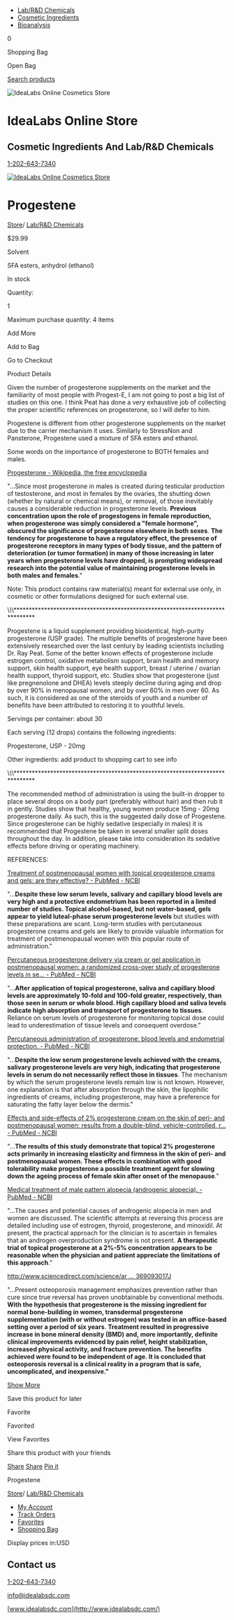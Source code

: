 - [Lab/R&D Chemicals](https://idealabs.ecwid.com/Lab-R&D-Chemicals-c20672606)
- [Cosmetic Ingredients](https://idealabs.ecwid.com/Cosmetic-Ingredients-c20672605)
- [Bioanalysis](https://idealabs.ecwid.com/Bioanalysis-c127040361)

0

Shopping Bag

Open Bag

[Search products](https://idealabs.ecwid.com/search)

![IdeaLabs Online Cosmetics Store](https://d2j6dbq0eux0bg.cloudfront.net/images/10031255/651481695.jpg)

# IdeaLabs Online Store

## Cosmetic Ingredients And Lab/R&D Chemicals

[1-202-643-7340](tel:12026437340)

[![IdeaLabs Online Cosmetics Store](https://d2j6dbq0eux0bg.cloudfront.net/images/10031255/651481695.jpg)](https://idealabs.ecwid.com/)

# Progestene

[Store](https://idealabs.ecwid.com/)/ [Lab/R&D Chemicals](https://idealabs.ecwid.com/Lab-R&D-Chemicals-c20672606)

$29.99

Solvent

SFA esters, anhydrol (ethanol)

In stock

Quantity:

1

Maximum purchase quantity: 4 items

Add More

Add to Bag

Go to Checkout

Product Details

Given the number of progesterone supplements on the market and the familiarity of most people with Progest-E, I am not going to post a big list of studies on this one. I think Peat has done a very exhaustive job of collecting the proper scientific references on progesterone, so I will defer to him.

Progestene is different from other progesterone supplements on the market due to the carrier mechanism it uses. Similarly to StressNon and Pansterone, Progestene used a mixture of SFA esters and ethanol.

Some words on the importance of progesterone to BOTH females and males.

[Progesterone - Wikipedia, the free encyclopedia](https://en.wikipedia.org/wiki/Progesterone#Aging)

"...Since most progesterone in males is created during testicular production of testosterone, and most in females by the ovaries, the shutting down (whether by natural or chemical means), or removal, of those inevitably causes a considerable reduction in progesterone levels. **Previous concentration upon the role of progestogens in female reproduction, when progesterone was simply considered a "female hormone", obscured the significance of progesterone elsewhere in both sexes**. **The tendency for progesterone to have a regulatory effect, the presence of progesterone receptors in many types of body tissue, and the pattern of deterioration (or tumor formation) in many of those increasing in later years when progesterone levels have dropped, is prompting widespread research into the potential value of maintaining progesterone levels in both males and females**."

Note: This product contains raw material(s) meant for external use only, in cosmetic or other formulations designed for such external use.

\\*\\*\\*\*\*\*\*\*\*\*\*\*\*\*\*\*\*\*\*\*\*\*\*\*\*\*\*\*\*\*\*\*\*\*\*\*\*\*\*\*\*\*\*\*\*\*\*\*\*\*\*\*\*\*\*\*\*\*\*\*\*\*\*\*\*\*\*\*\*\*\*\*\*\*\*\*\*\*\*\*

Progestene is a liquid supplement providing bioidentical, high-purity progesterone (USP grade). The multiple benefits of progesterone have been extensively researched over the last century by leading scientists including Dr. Ray Peat. Some of the better known effects of progesterone include estrogen control, oxidative metabolism support, brain health and memory support, skin health support, eye health support, breast / uterine / ovarian health support, thyroid support, etc. Studies show that progesterone (just like pregnenolone and DHEA) levels steeply decline during aging and drop by over 90% in menopausal women, and by over 60% in men over 60. As such, it is considered as one of the steroids of youth and a number of benefits have been attributed to restoring it to youthful levels.

Servings per container: about 30

Each serving (12 drops) contains the following ingredients:

Progesterone, USP - 20mg

Other ingredients: add product to shopping cart to see info

\\*\\*\\*\*\*\*\*\*\*\*\*\*\*\*\*\*\*\*\*\*\*\*\*\*\*\*\*\*\*\*\*\*\*\*\*\*\*\*\*\*\*\*\*\*\*\*\*\*\*\*\*\*\*\*\*\*\*\*\*\*\*\*\*\*\*\*\*\*\*\*\*\*\*\*\*\*\*\*\*\*

The recommended method of administration is using the built-in dropper to place several drops on a body part (preferably without hair) and then rub it in gently. Studies show that healthy, young women produce 15mg - 20mg progesterone daily. As such, this is the suggested daily dose of Progestene. Since progesterone can be highly sedative (especially in males) it is recommended that Progestene be taken in several smaller split doses throughout the day. In addition, please take into consideration its sedative effects before driving or operating machinery.

REFERENCES:

[Treatment of postmenopausal women with topical progesterone creams and gels: are they effective? - PubMed - NCBI](http://www.ncbi.nlm.nih.gov/pubmed/25196424)

"...**Despite these low serum levels, salivary and capillary blood levels are very high and a protective endometrium has been reported in a limited number of studies. Topical alcohol-based, but not water-based, gels appear to yield luteal-phase serum progesterone levels** but studies with these preparations are scant. Long-term studies with percutaneous progesterone creams and gels are likely to provide valuable information for treatment of postmenopausal women with this popular route of administration."

[Percutaneous progesterone delivery via cream or gel application in postmenopausal women: a randomized cross-over study of progesterone levels in se... - PubMed - NCBI](http://www.ncbi.nlm.nih.gov/pubmed/23652031)

"...**After application of topical progesterone, saliva and capillary blood levels are approximately 10-fold and 100-fold greater, respectively, than those seen in serum or whole blood. High capillary blood and saliva levels indicate high absorption and transport of progesterone to tissues**. Reliance on serum levels of progesterone for monitoring topical dose could lead to underestimation of tissue levels and consequent overdose."

[Percutaneous administration of progesterone: blood levels and endometrial protection. - PubMed - NCBI](http://www.ncbi.nlm.nih.gov/pubmed/15772572)

"...**Despite the low serum progesterone levels achieved with the creams, salivary progesterone levels are very high, indicating that progesterone levels in serum do not necessarily reflect those in tissues**. The mechanism by which the serum progesterone levels remain low is not known. However, one explanation is that after absorption through the skin, the lipophilic ingredients of creams, including progesterone, may have a preference for saturating the fatty layer below the dermis."

[Effects and side-effects of 2% progesterone cream on the skin of peri- and postmenopausal women: results from a double-blind, vehicle-controlled, r... - PubMed - NCBI](http://www.ncbi.nlm.nih.gov/pubmed/16120154)

"...**The results of this study demonstrate that topical 2% progesterone acts primarily in increasing elasticity and firmness in the skin of peri- and postmenopausal women. These effects in combination with good tolerability make progesterone a possible treatment agent for slowing down the ageing process of female skin after onset of the menopause**."

[Medical treatment of male pattern alopecia (androgenic alopecia). - PubMed - NCBI](http://www.ncbi.nlm.nih.gov/pubmed/3988537)

"...The causes and potential causes of androgenic alopecia in men and women are discussed. The scientific attempts at reversing this process are detailed including use of estrogen, thyroid, progesterone, and minoxidil. At present, the practical approach for the clinician is to ascertain in females that an androgen overproduction syndrome is not present. **A therapeutic trial of topical progesterone at a 2%-5% concentration appears to be reasonable when the physician and patient appreciate the limitations of this approach**."

[http://www.sciencedirect.com/science/ar ... 369093017J](http://www.sciencedirect.com/science/article/pii/014067369093017J)

"...Present osteoporosis management emphasizes prevention rather than cure since true reversal has proven unobtainable by conventional methods. **With the hypothesis that progesterone is the missing ingredient for normal bone-building in women, transdermal progesterone supplementation (with or without estrogen) was tested in an office-based setting over a period of six years**. **Treatment resulted in progressive increase in bone mineral density (BMD) and, more importantly, definite clinical improvements evidenced by pain relief, height stabilization, increased physical activity, and fracture prevention. The benefits achieved were found to be independent of age. It is concluded that osteoporosis reversal is a clinical reality in a program that is safe, uncomplicated, and inexpensive."**

[Show More](javascript:;)

Save this product for later

Favorite

Favorited

View Favorites

Share this product with your friends

[Share](https://facebook.com/sharer/sharer.php?u=https%3A%2F%2Fidealabs.ecwid.com%2FProgestene-p97731265) [Share](https://twitter.com/intent/tweet/?text=Progestene&url=https%3A%2F%2Fidealabs.ecwid.com%2FProgestene-p97731265) [Pin it](https://pinterest.com/pin/create/button/?url=https%3A%2F%2Fidealabs.ecwid.com%2FProgestene-p97731265&description=Progestene)

Progestene

[Store](https://idealabs.ecwid.com/)/ [Lab/R&D Chemicals](https://idealabs.ecwid.com/Lab-R&D-Chemicals-c20672606)

- [My Account](https://idealabs.ecwid.com/account)
- [Track Orders](https://idealabs.ecwid.com/account)
- [Favorites](https://idealabs.ecwid.com/account/favorites)
- [Shopping Bag](https://idealabs.ecwid.com/cart)

Display prices in:USD

## Contact us

[1-202-643-7340](tel:12026437340)

[info@idealabsdc.com](mailto:info@idealabsdc.com)

[www.idealabsdc.com](http://www.idealabsdc.com/)